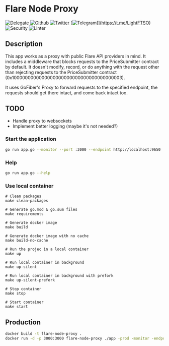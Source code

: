 # Flare Node Proxy

[![Delegate](https://img.shields.io/badge/Delegate-here-orange)](https://lightft.so/delegate)
[![Github](https://img.shields.io/github/followers/LightFTSO?style=social)](https://github.com/LightFTSO)
[![Twitter](https://img.shields.io/twitter/follow/lightFTSO?style=social)](https://twitter.com/lightFTSO)
[![Telegram](https://img.shields.io/badge/discord-join%20channel-7289DA)]](https://t.me/LightFTSO)
![Security](https://github.com/gofiber/boilerplate/workflows/Security/badge.svg)
![Linter](https://github.com/gofiber/boilerplate/workflows/Linter/badge.svg)


## Description

This app works as a proxy with public Flare API providers in mind. It includes a middleware that blocks requests to the PriceSubmitter contract
by default.
It doesn't modify, record, or do anything with the request other than rejecting requests to the PriceSubmitter contract (0x1000000000000000000000000000000000000003).

It uses GoFiber's Proxy to forward requests to the specified endpoint, the requests should get there intact, and come back intact too.

## TODO
* Handle proxy to websockets
* Implement better logging (maybe it's not needed?)

### Start the application 


```bash
go run app.go --monitor --port :3000 --endpoint http://localhost:9650
```

### Help
```bash
go run app.go --help
```

### Use local container

```
# Clean packages
make clean-packages

# Generate go.mod & go.sum files
make requirements

# Generate docker image
make build

# Generate docker image with no cache
make build-no-cache

# Run the projec in a local container
make up

# Run local container in background
make up-silent

# Run local container in background with prefork
make up-silent-prefork

# Stop container
make stop

# Start container
make start
```

## Production

```bash
docker build -t flare-node-proxy .
docker run -d -p 3000:3000 flare-node-proxy ./app -prod -monitor -endpoint http://localhost:9650
```
